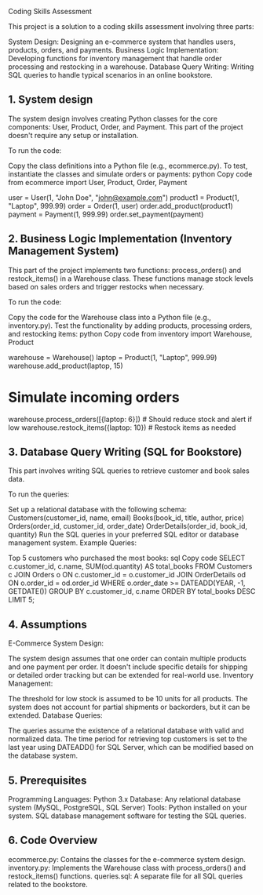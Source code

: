 Coding Skills Assessment

This project is a solution to a coding skills assessment involving three parts:

System Design: Designing an e-commerce system that handles users, products, orders, and payments.
Business Logic Implementation: Developing functions for inventory management that handle order processing and restocking in a warehouse.
Database Query Writing: Writing SQL queries to handle typical scenarios in an online bookstore.



## 1. System design
The system design involves creating Python classes for the core components: User, Product, Order, and Payment. This part of the project doesn't require any setup or installation.

To run the code:

Copy the class definitions into a Python file (e.g., ecommerce.py).
To test, instantiate the classes and simulate orders or payments:
python
Copy code
from ecommerce import User, Product, Order, Payment

user = User(1, "John Doe", "john@example.com")
product1 = Product(1, "Laptop", 999.99)
order = Order(1, user)
order.add_product(product1)
payment = Payment(1, 999.99)
order.set_payment(payment)
## 2. Business Logic Implementation (Inventory Management System)
This part of the project implements two functions: process_orders() and restock_items() in a Warehouse class. These functions manage stock levels based on sales orders and trigger restocks when necessary.

To run the code:

Copy the code for the Warehouse class into a Python file (e.g., inventory.py).
Test the functionality by adding products, processing orders, and restocking items:
python
Copy code
from inventory import Warehouse, Product

warehouse = Warehouse()
laptop = Product(1, "Laptop", 999.99)
warehouse.add_product(laptop, 15)

# Simulate incoming orders
warehouse.process_orders([{laptop: 6}])  # Should reduce stock and alert if low
warehouse.restock_items({laptop: 10})    # Restock items as needed
## 3. Database Query Writing (SQL for Bookstore)
This part involves writing SQL queries to retrieve customer and book sales data.

To run the queries:

Set up a relational database with the following schema:
Customers(customer_id, name, email)
Books(book_id, title, author, price)
Orders(order_id, customer_id, order_date)
OrderDetails(order_id, book_id, quantity)
Run the SQL queries in your preferred SQL editor or database management system.
Example Queries:

Top 5 customers who purchased the most books:
sql
Copy code
SELECT c.customer_id, c.name, SUM(od.quantity) AS total_books
FROM Customers c
JOIN Orders o ON c.customer_id = o.customer_id
JOIN OrderDetails od ON o.order_id = od.order_id
WHERE o.order_date >= DATEADD(YEAR, -1, GETDATE())
GROUP BY c.customer_id, c.name
ORDER BY total_books DESC
LIMIT 5;
## 4. Assumptions
E-Commerce System Design:

The system design assumes that one order can contain multiple products and one payment per order.
It doesn't include specific details for shipping or detailed order tracking but can be extended for real-world use.
Inventory Management:

The threshold for low stock is assumed to be 10 units for all products.
The system does not account for partial shipments or backorders, but it can be extended.
Database Queries:

The queries assume the existence of a relational database with valid and normalized data.
The time period for retrieving top customers is set to the last year using DATEADD() for SQL Server, which can be modified based on the database system.
## 5. Prerequisites
Programming Languages: Python 3.x
Database: Any relational database system (MySQL, PostgreSQL, SQL Server)
Tools:
Python installed on your system.
SQL database management software for testing the SQL queries.
## 6. Code Overview
ecommerce.py: Contains the classes for the e-commerce system design.
inventory.py: Implements the Warehouse class with process_orders() and restock_items() functions.
queries.sql: A separate file for all SQL queries related to the bookstore.
